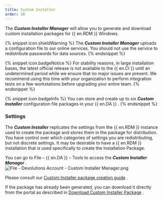 ```yaml
---
title: Custom Installer
order: 10
---
```

The ***Custom Installer Manager*** will allow you to generate and download custom installation packages for {{ en.RDM }} Windows. 

{% snippet icon.shieldWarning %} 
The ***Custom Installer Manager*** uploads a configuration file to our online services. You should not use the service to redistribute passwords for data sources. 
{% endsnippet %}
 
{% snippet icon.badgeNotice %} 
For stability reasons, in large installation bases, the latest official release is not available to the {{ en.CI }} until an undetermined period while we ensure that no major issues are present. We recommend using this time with your organization to perform integration tests on a few workstations before upgrading your entire team. 
{% endsnippet %}
 
{% snippet icon.badgeInfo %} 
You can store and create up to six ***Custom Installer*** configuration file packages in your {{ en.DA }} . 
{% endsnippet %}
 
### Settings 

The ***Custom Installer*** replicates the settings from the {{ en.RDM }} instance used to create the package and stores them in the package for distribution. You have control over which categories of settings you are redistributing, but not discrete settings. It may be desirable to have a {{ en.RDM }} installation that is used specifically to create the Installation Package.  

You can go to File – {{ en.DA }} – Tools to access the ***Custom Installer Manager*** .  
![File - Devolutions Account - Custom Installer Manager.png](/img/en/cloud/clip0009.png)  

Please consult our [Custom Installer package creation guide](https://help.remotedesktopmanager.com/installation_custominstallerservice.html) .  

If the package has already been generated, you can download it directly from the portal as described in [Download Custom Installer Package](/cloud/rdm-online-services/custom-installer/custom-installer/) . 

